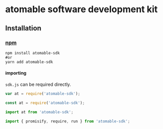 # atomable software development kit

## Installation

### [npm](https://www.npmjs.com/package/atomable-sdk)
```shell
npm install atomable-sdk
#or
yarn add atomable-sdk
```

#### importing

`sdk.js` can be required directly.

```javascript
var at = require('atomable-sdk');

const at = require('atomable-sdk');

import at from 'atomable-sdk';

import { promisify, require, run } from 'atomable-sdk';
```

